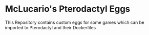 # McLucario's Pterodactyl Eggs
This Repository contains custom eggs for some games which can be imported to Pterodactyl and their Dockerfiles
